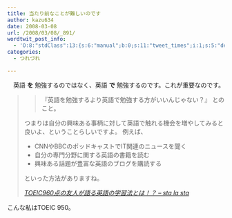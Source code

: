 ```yaml
---
title: 当たり前なことが難しいのです
author: kazu634
date: 2008-03-08
url: /2008/03/08/_891/
wordtwit_post_info:
  - 'O:8:"stdClass":13:{s:6:"manual";b:0;s:11:"tweet_times";i:1;s:5:"delay";i:0;s:7:"enabled";i:1;s:10:"separation";s:2:"60";s:7:"version";s:3:"3.7";s:14:"tweet_template";b:0;s:6:"status";i:2;s:6:"result";a:0:{}s:13:"tweet_counter";i:2;s:13:"tweet_log_ids";a:1:{i:0;i:3793;}s:9:"hash_tags";a:0:{}s:8:"accounts";a:1:{i:0;s:7:"kazu634";}}'
categories:
  - つれづれ

---
```

<div class="section">
<p>
    　英語 <b>を</b> 勉強するのではなく、英語 <b>で</b> 勉強するのです。これが重要なのです。
</p>
  
<blockquote title="TOEIC960点の友人が語る英語の学習法とは！？ - sta la sta" cite="http://sta-la-sta.com/2008/03/08/212/">
<blockquote>
<p>
        『英語を勉強するより英語で勉強する方がいいんじゃない？』 とのこと。
</p>
</blockquote>
    
<p>
      つまりは自分の興味ある事柄に対して英語で触れる機会を増やしてみると良いよ、ということらしいですよ。 例えば、
</p>
    
<ul>
<li>
        CNNやBBCのポッドキャストでIT関連のニュースを聞く
</li>
<li>
        自分の専門分野に関する英語の書籍を読む
</li>
<li>
        興味ある話題が豊富な英語のブログを購読する
</li>
</ul>
    
<p>
      といった方法がありますね。
</p>
    
<p>
<cite><a href="http://sta-la-sta.com/2008/03/08/212/" onclick="__gaTracker('send', 'event', 'outbound-article', 'http://sta-la-sta.com/2008/03/08/212/', 'TOEIC960点の友人が語る英語の学習法とは！？ &#8211; sta la sta');" target="_blank">TOEIC960点の友人が語る英語の学習法とは！？ &#8211; sta la sta</a></cite>
</p>
</blockquote>
  
<p>
    こんな私はTOEIC 950。
</p>
</div>